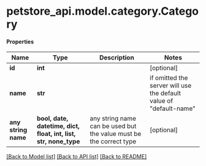 # petstore_api.model.category.Category

#### Properties
Name | Type | Description | Notes
------------ | ------------- | ------------- | -------------
**id** | **int** |  | [optional] 
**name** | **str** |  |  if omitted the server will use the default value of "default-name"
**any string name** | **bool, date, datetime, dict, float, int, list, str, none_type** | any string name can be used but the value must be the correct type | [optional]

[[Back to Model list]](../../README.md#documentation-for-models) [[Back to API list]](../../README.md#documentation-for-api-endpoints) [[Back to README]](../../README.md)

